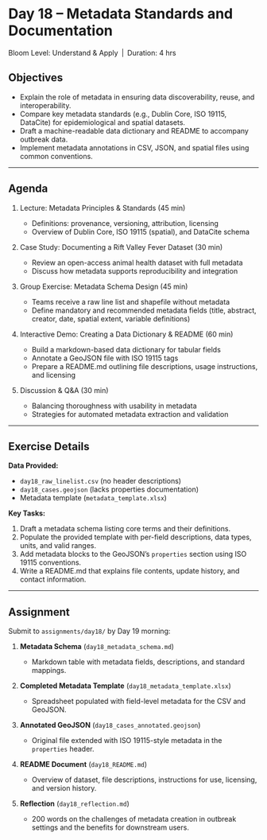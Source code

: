 # **Day 18 – Metadata Standards and Documentation**
  
Bloom Level: Understand & Apply | Duration: 4 hrs  

## Objectives  

- Explain the role of metadata in ensuring data discoverability, reuse, and interoperability.  
- Compare key metadata standards (e.g., Dublin Core, ISO 19115, DataCite) for epidemiological and spatial datasets.  
- Draft a machine-readable data dictionary and README to accompany outbreak data.  
- Implement metadata annotations in CSV, JSON, and spatial files using common conventions.  

---

## Agenda  

1. Lecture: Metadata Principles & Standards (45 min)  
   - Definitions: provenance, versioning, attribution, licensing  
   - Overview of Dublin Core, ISO 19115 (spatial), and DataCite schema  

2. Case Study: Documenting a Rift Valley Fever Dataset (30 min)  
   - Review an open-access animal health dataset with full metadata  
   - Discuss how metadata supports reproducibility and integration  

3. Group Exercise: Metadata Schema Design (45 min)  
   - Teams receive a raw line list and shapefile without metadata  
   - Define mandatory and recommended metadata fields (title, abstract, creator, date, spatial extent, variable definitions)  

4. Interactive Demo: Creating a Data Dictionary & README (60 min)  
   - Build a markdown-based data dictionary for tabular fields  
   - Annotate a GeoJSON file with ISO 19115 tags  
   - Prepare a README.md outlining file descriptions, usage instructions, and licensing  

5. Discussion & Q&A (30 min)  
   - Balancing thoroughness with usability in metadata  
   - Strategies for automated metadata extraction and validation  

---

## Exercise Details  

**Data Provided:**  
- `day18_raw_linelist.csv` (no header descriptions)  
- `day18_cases.geojson` (lacks properties documentation)  
- Metadata template (`metadata_template.xlsx`)  

**Key Tasks:**  
1. Draft a metadata schema listing core terms and their definitions.  
2. Populate the provided template with per-field descriptions, data types, units, and valid ranges.  
3. Add metadata blocks to the GeoJSON’s `properties` section using ISO 19115 conventions.  
4. Write a README.md that explains file contents, update history, and contact information.  

---

## Assignment  

Submit to `assignments/day18/` by Day 19 morning:

1. **Metadata Schema** (`day18_metadata_schema.md`)  
   - Markdown table with metadata fields, descriptions, and standard mappings.  

2. **Completed Metadata Template** (`day18_metadata_template.xlsx`)  
   - Spreadsheet populated with field-level metadata for the CSV and GeoJSON.  

3. **Annotated GeoJSON** (`day18_cases_annotated.geojson`)  
   - Original file extended with ISO 19115-style metadata in the `properties` header.  

4. **README Document** (`day18_README.md`)  
   - Overview of dataset, file descriptions, instructions for use, licensing, and version history.  

5. **Reflection** (`day18_reflection.md`)  
   - 200 words on the challenges of metadata creation in outbreak settings and the benefits for downstream users.